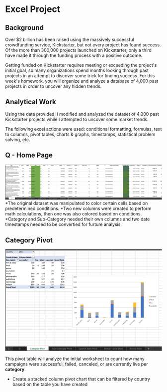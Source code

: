 # Excel Project

## Background

Over $2 billion has been raised using the massively successful crowdfunding service, Kickstarter, but not every project has found success. Of the more than 300,000 projects launched on Kickstarter, only a third have made it through the funding process with a positive outcome.

Getting funded on Kickstarter requires meeting or exceeding the project's initial goal, so many organizations spend months looking through past projects in an attempt to discover some trick for finding success. For this week's homework, you will organize and analyze a database of 4,000 past projects in order to uncover any hidden trends.

## Analytical Work

Using the data provided, I modified and analyzed the dataset of 4,000 past Kickstarter projects while I attempted to uncover some market trends.

The following excel actions were used: conditional formatting, formulas, text to columns, pivot tables, charts & graphs, timestamps, statistical problem solving, etc. 


## Q - Home Page


![ ](images/Q.png)
*The original dataset was manipulated to color certain cells based on predetermined conditions. *Two new columns were created to perform math calculations, then one was also colored based on conditions. *Category and Sub-Category needed their own columns and two date timestamps needed to be convertied for furture analysis. 


## Category Pivot


![ ](images/CategoryPivot.png)

This pivot table will analyze the initial worksheet to count how many campaigns were successful, failed, canceled, or are currently live per **category**.

* Create a stacked column pivot chart that can be filtered by country based on the table you have created
